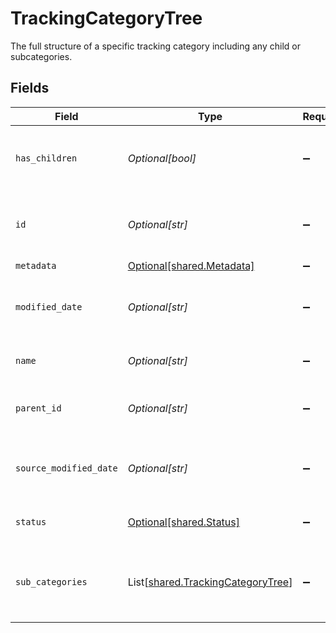 # TrackingCategoryTree

The full structure of a specific tracking category including any child or subcategories.


## Fields

| Field                                                                            | Type                                                                             | Required                                                                         | Description                                                                      | Example                                                                          |
| -------------------------------------------------------------------------------- | -------------------------------------------------------------------------------- | -------------------------------------------------------------------------------- | -------------------------------------------------------------------------------- | -------------------------------------------------------------------------------- |
| `has_children`                                                                   | *Optional[bool]*                                                                 | :heavy_minus_sign:                                                               | Boolean value indicating whether this category has SubCategories                 |                                                                                  |
| `id`                                                                             | *Optional[str]*                                                                  | :heavy_minus_sign:                                                               | The identifier for the item, unique per tracking category                        |                                                                                  |
| `metadata`                                                                       | [Optional[shared.Metadata]](../../models/shared/metadata.md)                     | :heavy_minus_sign:                                                               | N/A                                                                              |                                                                                  |
| `modified_date`                                                                  | *Optional[str]*                                                                  | :heavy_minus_sign:                                                               | N/A                                                                              | 2022-10-23 00:00:00 +0000 UTC                                                    |
| `name`                                                                           | *Optional[str]*                                                                  | :heavy_minus_sign:                                                               | The name of the tracking category                                                |                                                                                  |
| `parent_id`                                                                      | *Optional[str]*                                                                  | :heavy_minus_sign:                                                               | The identifier for this item's immediate parent                                  |                                                                                  |
| `source_modified_date`                                                           | *Optional[str]*                                                                  | :heavy_minus_sign:                                                               | N/A                                                                              | 2022-10-23 00:00:00 +0000 UTC                                                    |
| `status`                                                                         | [Optional[shared.Status]](../../models/shared/status.md)                         | :heavy_minus_sign:                                                               | Current state of the tracking category.                                          |                                                                                  |
| `sub_categories`                                                                 | List[[shared.TrackingCategoryTree](../../models/shared/trackingcategorytree.md)] | :heavy_minus_sign:                                                               | A collection of subcategories that are nested beneath this category.             |                                                                                  |